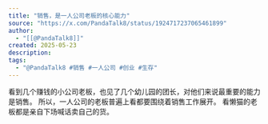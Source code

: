 ```yaml
---
title: "销售，是一人公司老板的核心能力"
source: "https://x.com/PandaTalk8/status/1924717237065461899"
author:
  - "[[@PandaTalk8]]"
created: 2025-05-23
description:
tags:
  - "@PandaTalk8 #销售 #一人公司 #创业 #生存"
---
```

看到几个赚钱的小公司老板，也见了几个幼儿园的团长，对他们来说最重要的能力是销售。 所以，一人公司的老板普遍上看都要围绕着销售工作展开。 看懒猫的老板都是亲自下场喊话卖自己的货。